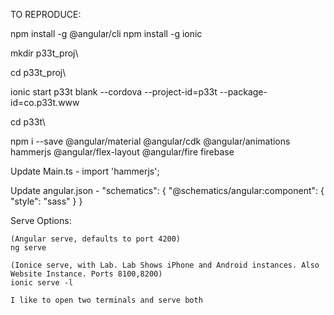 TO REPRODUCE:

npm install -g @angular/cli
npm install -g ionic

mkdir p33t_proj\

cd p33t_proj\

ionic start p33t blank --cordova --project-id=p33t --package-id=co.p33t.www

cd p33t\

npm i --save @angular/material @angular/cdk @angular/animations hammerjs @angular/flex-layout @angular/fire firebase





Update Main.ts
    - import 'hammerjs';

Update angular.json
    - "schematics": {
        "@schematics/angular:component": {
          "style": "sass"
        }
      }





Serve Options:

    (Angular serve, defaults to port 4200)
    ng serve
    
    (Ionice serve, with Lab. Lab Shows iPhone and Android instances. Also Website Instance. Ports 8100,8200)
    ionic serve -l

    I like to open two terminals and serve both
